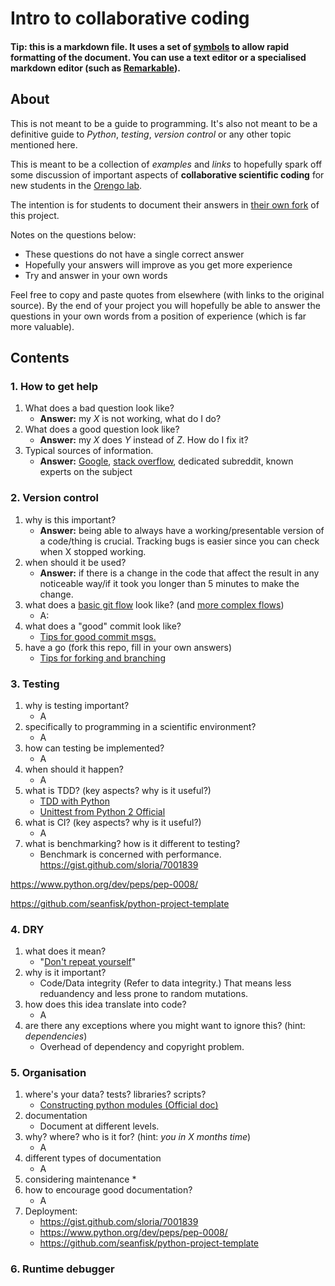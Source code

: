 # Intro to collaborative coding

#### Tip: this is a markdown file. It uses a set of [symbols](https://github.com/adam-p/markdown-here/wiki/Markdown-Cheatsheet) to allow rapid formatting of the document. You can use a text editor or a specialised markdown editor (such as [Remarkable](https://remarkableapp.github.io/)).

## About

This is not meant to be a guide to programming. It's also not meant to be a definitive guide to *Python*, *testing*, *version control* or any other topic mentioned here.

This is meant to be a collection of *examples* and *links* to hopefully spark off some discussion of important aspects of **collaborative scientific coding** for new students in the [Orengo lab](www.orengogroup.info).

The intention is for students to document their answers in [their own fork](https://help.github.com/articles/fork-a-repo/) of this project.

Notes on the questions below:

 * These questions do not have a single correct answer
 * Hopefully your answers will improve as you get more experience
 * Try and answer in your own words

Feel free to copy and paste quotes from elsewhere (with links to the original source). By the end of your project you will hopefully be able to answer the questions in your own words from a position of experience (which is far more valuable).

## Contents

### 1. How to get help

 1. What does a bad question look like?
    * **Answer:** my _X_ is not working, what do I do?
 1. What does a good question look like?
    * **Answer:** my _X_ does _Y_ instead of _Z_. How do I fix it?
 1. Typical sources of information. 
	*  **Answer:** [Google](https://www.google.co.uk/?gws_rd=ssl), [stack overflow](https://stackoverflow.com/), dedicated subreddit, known experts on the subject
 
### 2. Version control

 1. why is this important?
 	* **Answer:** being able to always have a working/presentable version of a code/thing is crucial. Tracking bugs is easier since you can check when X stopped working.
 1. when should it be used?
 	* **Answer:** if there is a change in the code that affect the result in any noticeable way/if it took you longer than 5 minutes to make the change.
 1. what does a [basic git flow](https://www.atlassian.com/git/tutorials/comparing-workflows) look like? (and [more complex flows](http://nvie.com/posts/a-successful-git-branching-model/))
 	*  A:
 1. what does a "good" commit look like?
 	* [Tips for good commit msgs.](https://robots.thoughtbot.com/5-useful-tips-for-a-better-commit-message) 
 1. have a go (fork this repo, fill in your own answers)
 	* [Tips for forking and branching](http://blog.scottlowe.org/2015/01/27/using-fork-branch-git-workflow/)

### 3. Testing 

 1. why is testing important?
 	* A
 1. specifically to programming in a scientific environment? 
 	* A
 1. how can testing be implemented?
 	* A
 1. when should it happen?
 	* A
 1. what is TDD? (key aspects? why is it useful?)
	* [TDD with Python](https://code.tutsplus.com/tutorials/beginning-test-driven-development-in-python--net-30137) 
	* [Unittest from Python 2 Official](https://docs.python.org/2/library/unittest.html)
 1. what is CI? (key aspects? why is it useful?)
 	* A
 1. what is benchmarking? how is it different to testing?
 	* Benchmark is concerned with performance.
https://gist.github.com/sloria/7001839

https://www.python.org/dev/peps/pep-0008/

https://github.com/seanfisk/python-project-template

### 4. DRY

 1. what does it mean?
 	* "[Don't repeat yourself](https://en.wikipedia.org/wiki/Don%27t_repeat_yourself)"
 1. why is it important?
 	* Code/Data integrity (Refer to data integrity.) That means less reduandency and less prone to random mutations.
 1. how does this idea translate into code?
 	* A
 1. are there any exceptions where you might want to ignore this? (hint: *dependencies*)
	* Overhead of dependency and copyright problem.

### 5. Organisation

 1. where's your data? tests? libraries? scripts?
 	* [Constructing python modules (Official doc)](https://docs.python.org/2/tutorial/modules.html#packages)
 1. documentation
	 * Document at different levels. 
 1. why? where? who is it for? (hint: *you in X months time*)
 	* A
 1. different types of documentation
	* A
 1. considering maintenance
	* 
 1. how to encourage good documentation?
	* A
 1. Deployment:
	* https://gist.github.com/sloria/7001839
	* https://www.python.org/dev/peps/pep-0008/
	* https://github.com/seanfisk/python-project-template

  
### 6. Runtime debugger

